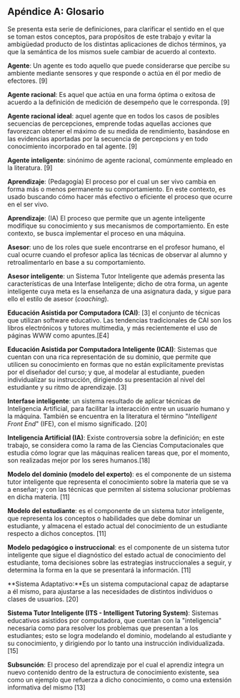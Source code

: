 ## Apéndice A: Glosario

Se presenta esta serie de definiciones, para clarificar el sentido en el que se toman estos conceptos, para propósitos de este trabajo y evitar la ambigüedad producto de los distintas aplicaciones de dichos términos, ya que la semántica de los mismos suele cambiar de acuerdo al contexto.

**Agente**: Un agente es todo aquello que puede considerarse que percibe su ambiente mediante sensores y que responde o actúa en él por medio de efectores. [9]

**Agente racional**: Es aquel que actúa en una forma óptima o exitosa de acuerdo a la definición de medición de desempeño que le corresponda. [9]

**Agente racional ideal**: aquel agente que en todos los casos de posibles secuencias de percepciones, emprende todas aquellas acciones que favorezcan obtener el máximo de su medida de rendimiento, basándose en las evidencias aportadas por la secuencia de percepcions y en todo conocimiento incorporado en tal agente. [9]

**Agente inteligente**: sinónimo de agente racional, comúnmente empleado en la literatura. [9]

**Aprendizaje**: (Pedagogía) El proceso por el cual un ser vivo cambia en forma más o menos permanente su comportamiento. En este contexto, es usado buscando cómo hacer más efectivo o eficiente el proceso que ocurre en el ser vivo.

**Aprendizaje**: (IA) El proceso que permite que un agente inteligente modifique su conocimiento y sus mecanismos de comportamiento. En este contexto, se busca implementar el proceso en una máquina.

**Asesor**: uno de los roles que suele encontrarse en el profesor humano, el cual ocurre cuando el profesor aplica las técnicas de observar al alumno y retroalimentarlo en base a su comportamiento.

**Asesor inteligente**: un Sistema Tutor Inteligente que además presenta las características de una Interfase Inteligente; dicho de otra forma, un agente inteligente cuya meta es la enseñanza de una asignatura dada, y sigue para ello el estilo de asesor (_coaching_).

**Educación Asistida por Computadora (CAI)**: [3] el conjunto de técnicas que utilizan software educativo. Las tendencias tradicionales de CAI son los libros electrónicos y tutores multimedia, y más recientemente el uso de páginas WWW como apuntes.[E4]

**Educación Asistida por Computadora Inteligente (ICAI)**: Sistemas que cuentan con una rica representación de su dominio, que permite que utilicen su conocimiento en formas que no están explícitamente previstas por el diseñador del curso; y que, al modelar al estudiante, pueden individualizar su instrucción, dirigiendo su presentación al nivel del estudiante y su ritmo de aprendizaje. [3]

**Interfase inteligente**: un sistema resultado de aplicar técnicas de Inteligencia Artificial, para facilitar la interacción entre un usuario humano y la máquina. También se encuentra en la literatura el término "_Intelligent Front End_" (IFE), con el mismo significado. [20]

**Inteligencia Artificial (IA)**: Existe controversia sobre la definición; en este trabajo, se considera como la rama de las Ciencias Computacionales que estudia cómo lograr que las máquinas realicen tareas que, por el momento, son realizadas mejor por los seres humanos.[18]

**Modelo del dominio (modelo del experto)**: es el componente de un sistema tutor inteligente que representa el conocimiento sobre la materia que se va a enseñar; y con las técnicas que permiten al sistema solucionar problemas en dicha materia. [11]

**Modelo del estudiante**: es el componente de un sistema tutor inteligente, que representa los conceptos o habilidades que debe dominar un estudiante, y almacena el estado actual del conocimiento de un estudiante respecto a dichos conceptos. [11]

**Modelo pedagógico o instruccional**: es el componente de un sistema tutor inteligente que sigue el diagnóstico del estado actual de conocimiento del estudiante, toma decisiones sobre las estrategias instruccionales a seguir, y determina la forma en la que se presentará la información. [11]

**Sistema Adaptativo:**Es un sistema computacional capaz de adaptarse a él mismo, para ajustarse a las necesidades de distintos individuos o clases de usuarios. [20]

**Sistema Tutor Inteligente (ITS - Intelligent Tutoring System)**: Sistemas educativos asistidos por computadora, que cuentan con la "inteligencia" necesaria como para resolver los problemas que presentan a los estudiantes; esto se logra modelando el dominio, modelando al estudiante y su conocimiento, y dirigiendo por lo tanto una instrucción individualizada. [15]

**Subsunción**: El proceso del aprendizaje por el cual el aprendiz integra un nuevo contenido dentro de la estructura de conocimiento existente, sea como un ejemplo que refuerza a dicho conocimiento, o como una extensión informativa del mismo [13]

